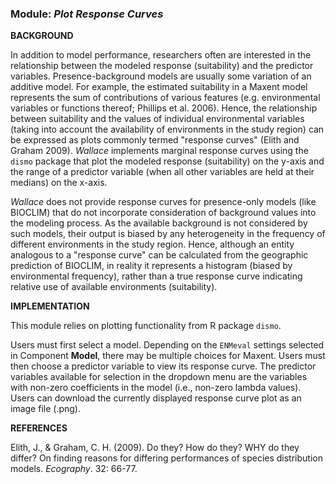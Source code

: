 ### **Module:** ***Plot Response Curves*** 
	
**BACKGROUND**  

In addition to model performance, researchers often are interested in the relationship between the modeled response (suitability) and the predictor variables. Presence-background models are usually some variation of an additive model. For example, the estimated suitability in a Maxent model represents the sum of contributions of various features (e.g. environmental variables or functions thereof; Phillips et al. 2006). Hence, the relationship between suitability and the values of individual environmental variables (taking into account the availability of environments in the study region) can be expressed as plots commonly termed "response curves" (Elith and Graham 2009). *Wallace* implements marginal response curves using the `dismo` package that plot the modeled response (suitability) on the y-axis and the range of a predictor variable (when all other variables are held at their medians) on the x-axis. 

*Wallace* does not provide response curves for presence-only models (like BIOCLIM) that do not incorporate consideration of background values into the modeling process. As the available background is not considered by such models, their output is biased by any heterogeneity in the frequency of different environments in the study region. Hence, although an entity analogous to a "response curve" can be calculated from the geographic prediction of BIOCLIM, in reality it represents a histogram (biased by environmental frequency), rather than a true response curve indicating relative use of available environments (suitability).

**IMPLEMENTATION** 

This module relies on plotting functionality from R package `dismo`.

Users must first select a model. Depending on the `ENMeval` settings selected in Component **Model**, there may be multiple choices for Maxent. Users must then choose a predictor variable to view its response curve. The predictor variables available for selection in the dropdown menu are the variables with non-zero coefficients in the model (i.e., non-zero lambda values). Users can download the currently displayed response curve plot as an image file (.png).

**REFERENCES**

Elith, J., & Graham, C. H. (2009). Do they? How do they? WHY do they differ? On finding reasons for differing performances of species distribution models. *Ecography*. 32: 66-77.

